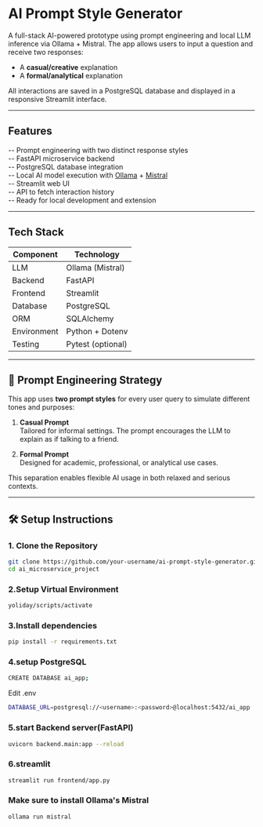 #  AI Prompt Style Generator

A full-stack AI-powered prototype using prompt engineering and local LLM inference via Ollama + Mistral. The app allows users to input a question and receive two responses:

- A **casual/creative** explanation
- A **formal/analytical** explanation

All interactions are saved in a PostgreSQL database and displayed in a responsive Streamlit interface.

---

##  Features

-- Prompt engineering with two distinct response styles  
-- FastAPI microservice backend  
-- PostgreSQL database integration  
-- Local AI model execution with [Ollama](https://ollama.com) + [Mistral](https://ollama.com/library/mistral)  
-- Streamlit web UI  
-- API to fetch interaction history  
-- Ready for local development and extension

---

##  Tech Stack

| Component     | Technology            |
|---------------|------------------------|
| LLM           | Ollama (Mistral)       |
| Backend       | FastAPI                |
| Frontend      | Streamlit              |
| Database      | PostgreSQL             |
| ORM           | SQLAlchemy             |
| Environment   | Python + Dotenv        |
| Testing       | Pytest (optional)      |

---

## 🧠 Prompt Engineering Strategy

This app uses **two prompt styles** for every user query to simulate different tones and purposes:

1. **Casual Prompt**  
   Tailored for informal settings. The prompt encourages the LLM to explain as if talking to a friend.

2. **Formal Prompt**  
Designed for academic, professional, or analytical use cases.



This separation enables flexible AI usage in both relaxed and serious contexts.

---

## 🛠️ Setup Instructions

### 1. Clone the Repository

```bash
git clone https://github.com/your-username/ai-prompt-style-generator.git
cd ai_microservice_project
```
### 2.Setup Virtual Environment
```bash
yoliday/scripts/activate
```

### 3.Install dependencies

```bash
pip install -r requirements.txt
```
### 4.setup PostgreSQL
```bash
CREATE DATABASE ai_app;
```
Edit .env
```bash
DATABASE_URL=postgresql://<username>:<password>@localhost:5432/ai_app
```
### 5.start Backend server(FastAPI)
```bash
uvicorn backend.main:app --reload
```

### 6.streamlit
```bash
streamlit run frontend/app.py
```

### Make sure to install Ollama's Mistral
```bash
ollama run mistral
```
